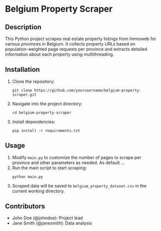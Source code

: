 # Belgium Property Scraper

## Description
This Python project scrapes real estate property listings from Immoweb for various provinces in Belgium. It collects property URLs based on population-weighted page requests per province and extracts detailed information about each property using multithreading.

## Installation
1. Clone the repository:
   ```
   git clone https://github.com/yourusername/belgium-property-scraper.git
   ```
2. Navigate into the project directory:
   ```
   cd belgium-property-scraper
   ```
3. Install dependencies:
   ```
   pip install -r requirements.txt
   ```

## Usage
1. Modify `main.py` to customize the number of pages to scrape per province and other parameters as needed. As default ...
2. Run the main script to start scraping:
   ```
   python main.py
   ```
3. Scraped data will be saved to `belgium_property_dataset.csv` in the current working directory.


## Contributors
- John Doe (@johndoe): Project lead
- Jane Smith (@janesmith): Data analysis